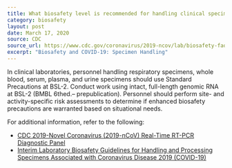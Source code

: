 ```yaml
---
title: What biosafety level is recommended for handling clinical specimens?
category: biosafety
layout: post
date: March 17, 2020
source: CDC
source_url: https://www.cdc.gov/coronavirus/2019-ncov/lab/biosafety-faqs.html
excerpt: "Biosafety and COVID-19: Specimen Handling"
---
```


In clinical laboratories, personnel handling respiratory specimens, whole blood, serum, plasma, and urine specimens should use Standard Precautions at BSL-2. Conduct work using intact, full-length genomic RNA at BSL-2 (BMBL 6thed.– prepublication). Personnel should perform site- and activity-specific risk assessments to determine if enhanced biosafety precautions are warranted based on situational needs.

For additional information, refer to the following:

* [CDC 2019-Novel Coronavirus (2019-nCoV) Real-Time RT-PCR Diagnostic Panel](https://www.fda.gov/media/134922/download)
* [Interim Laboratory Biosafety Guidelines for Handling and Processing Specimens Associated with Coronavirus Disease 2019 (COVID-19)](https://www.cdc.gov/coronavirus/2019-nCoV/lab/lab-biosafety-guidelines.html)